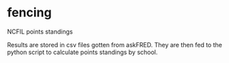 fencing
=======

NCFIL points standings

Results are stored in csv files gotten from askFRED. They are then fed to the python script to calculate points standings by school.
